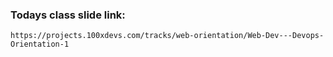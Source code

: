 ### Todays class slide link:

```link
https://projects.100xdevs.com/tracks/web-orientation/Web-Dev---Devops-Orientation-1
```